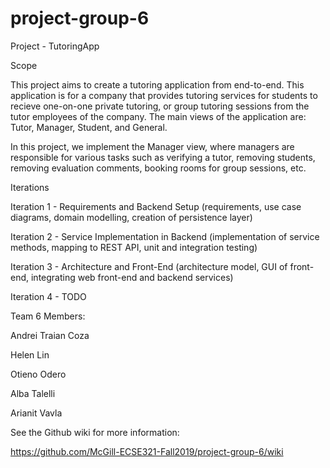 # project-group-6

Project - TutoringApp


Scope

This project aims to create a tutoring application from end-to-end. This 
application is for a company that provides tutoring services for students to 
recieve one-on-one private tutoring, or group tutoring sessions from the tutor 
employees of the company. The main views of the application are: Tutor, 
Manager, Student, and General. 

In this project, we implement the Manager view, 
where managers are responsible for various tasks such as verifying a tutor, 
removing students, removing evaluation comments, booking rooms for group 
sessions, etc.


Iterations

Iteration 1 - Requirements and Backend Setup (requirements, use case diagrams, 
domain modelling, creation of persistence layer)

Iteration 2 - Service Implementation in Backend (implementation of service 
methods, mapping to REST API, unit and integration testing)

Iteration 3 - Architecture and Front-End (architecture model, GUI of front-end, integrating web front-end and backend services)

Iteration 4 - TODO

Team 6 Members:

Andrei Traian Coza

Helen Lin

Otieno Odero

Alba Talelli

Arianit Vavla

See the Github wiki for more information: 

https://github.com/McGill-ECSE321-Fall2019/project-group-6/wiki
